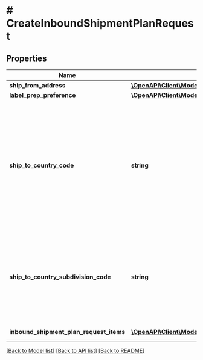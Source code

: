 # # CreateInboundShipmentPlanRequest

## Properties

Name | Type | Description | Notes
------------ | ------------- | ------------- | -------------
**ship_from_address** | [**\OpenAPI\Client\Model\fulfillmentinboundv0\Address**](Address.md) |  |
**label_prep_preference** | [**\OpenAPI\Client\Model\fulfillmentinboundv0\LabelPrepPreference**](LabelPrepPreference.md) |  |
**ship_to_country_code** | **string** | The two-character country code for the country where the inbound shipment is to be sent.  Note: Not required. Specifying both ShipToCountryCode and ShipToCountrySubdivisionCode returns an error.   Values:   ShipToCountryCode values for North America:  * CA – Canada  * MX - Mexico  * US - United States  ShipToCountryCode values for MCI sellers in Europe:  * DE – Germany  * ES – Spain  * FR – France  * GB – United Kingdom  * IT – Italy  Default: The country code for the seller&#39;s home marketplace. | [optional]
**ship_to_country_subdivision_code** | **string** | The two-character country code, followed by a dash and then up to three characters that represent the subdivision of the country where the inbound shipment is to be sent. For example, \&quot;IN-MH\&quot;. In full ISO 3166-2 format.  Note: Not required. Specifying both ShipToCountryCode and ShipToCountrySubdivisionCode returns an error. | [optional]
**inbound_shipment_plan_request_items** | [**\OpenAPI\Client\Model\fulfillmentinboundv0\InboundShipmentPlanRequestItem[]**](InboundShipmentPlanRequestItem.md) | List of inbound shipment plan requests |

[[Back to Model list]](../../README.md#models) [[Back to API list]](../../README.md#endpoints) [[Back to README]](../../README.md)

